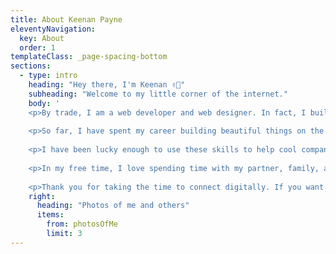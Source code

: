 ```yaml
---
title: About Keenan Payne
eleventyNavigation:
  key: About
  order: 1
templateClass: _page-spacing-bottom
sections:
  - type: intro
    heading: "Hey there, I'm Keenan ✌🏻"
    subheading: "Welcome to my little corner of the internet."
    body: '
    <p>By trade, I am a web developer and web designer. In fact, I built this website you are on right now! ✨</p>
    
    <p>So far, I have spent my career building beautiful things on the internet for myself and others. I create beautiful web pages, design pretty user interfaces, help companies achieve their goals, and <a href="/services" title="View services">so much more</a>.</p>
    
    <p>I have been lucky enough to use these skills to help cool companies like <a href="/portfolio/asana" title="View Asana case study">Asana</a>, <a href="/portfolio/rippling" title="View Rippling case study">Rippling</a>, <a href="/portfolio/gofundme" title="View GoFundMe case study">GoFundMe</a>, and <a href="/portfolio/" title="View portfolio">many others</a>. I have been doing this for 15 years professionally, so I have lent a hand working on <em>countless</em> projects.</p>
    
    <p>In my free time, I love spending time with my partner, family, and friends. I travel all over the place, usually to see those I love. You may also see me at a concert — I go to about 30 shows a year. Or, you may find me at your local game store playing some Magic: The Gathering</p>
    
    <p>Thank you for taking the time to connect digitally. If you want to get in touch, feel free to <a href="/contact" title="Contact me">reach out</a>.</p>'
    right:
      heading: "Photos of me and others"
      items:
        from: photosOfMe
        limit: 3
---
```

